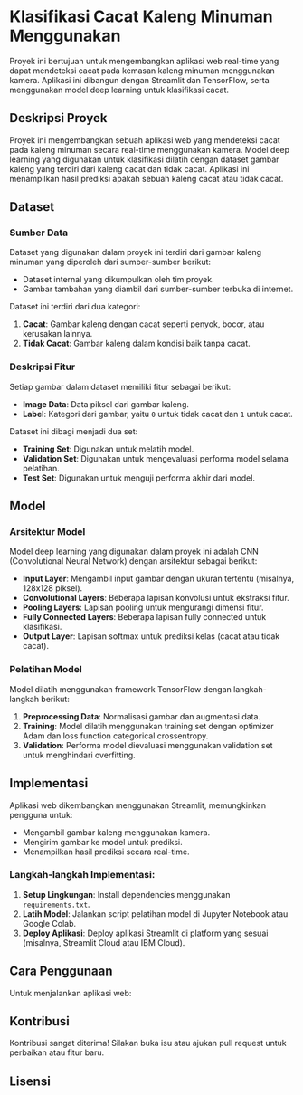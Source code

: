 # Klasifikasi Cacat Kaleng Minuman Menggunakan

Proyek ini bertujuan untuk mengembangkan aplikasi web real-time yang dapat mendeteksi cacat pada kemasan kaleng minuman menggunakan kamera. Aplikasi ini dibangun dengan Streamlit dan TensorFlow, serta menggunakan model deep learning untuk klasifikasi cacat.

## Deskripsi Proyek
Proyek ini mengembangkan sebuah aplikasi web yang mendeteksi cacat pada kaleng minuman secara real-time menggunakan kamera. Model deep learning yang digunakan untuk klasifikasi dilatih dengan dataset gambar kaleng yang terdiri dari kaleng cacat dan tidak cacat. Aplikasi ini menampilkan hasil prediksi apakah sebuah kaleng cacat atau tidak cacat.

## Dataset
### Sumber Data
Dataset yang digunakan dalam proyek ini terdiri dari gambar kaleng minuman yang diperoleh dari sumber-sumber berikut:
- Dataset internal yang dikumpulkan oleh tim proyek.
- Gambar tambahan yang diambil dari sumber-sumber terbuka di internet.

Dataset ini terdiri dari dua kategori:
1. **Cacat**: Gambar kaleng dengan cacat seperti penyok, bocor, atau kerusakan lainnya.
2. **Tidak Cacat**: Gambar kaleng dalam kondisi baik tanpa cacat.

### Deskripsi Fitur
Setiap gambar dalam dataset memiliki fitur sebagai berikut:
- **Image Data**: Data piksel dari gambar kaleng.
- **Label**: Kategori dari gambar, yaitu `0` untuk tidak cacat dan `1` untuk cacat.

Dataset ini dibagi menjadi dua set:
- **Training Set**: Digunakan untuk melatih model.
- **Validation Set**: Digunakan untuk mengevaluasi performa model selama pelatihan.
- **Test Set**: Digunakan untuk menguji performa akhir dari model.

## Model
### Arsitektur Model
Model deep learning yang digunakan dalam proyek ini adalah CNN (Convolutional Neural Network) dengan arsitektur sebagai berikut:
- **Input Layer**: Mengambil input gambar dengan ukuran tertentu (misalnya, 128x128 piksel).
- **Convolutional Layers**: Beberapa lapisan konvolusi untuk ekstraksi fitur.
- **Pooling Layers**: Lapisan pooling untuk mengurangi dimensi fitur.
- **Fully Connected Layers**: Beberapa lapisan fully connected untuk klasifikasi.
- **Output Layer**: Lapisan softmax untuk prediksi kelas (cacat atau tidak cacat).

### Pelatihan Model
Model dilatih menggunakan framework TensorFlow dengan langkah-langkah berikut:
1. **Preprocessing Data**: Normalisasi gambar dan augmentasi data.
2. **Training**: Model dilatih menggunakan training set dengan optimizer Adam dan loss function categorical crossentropy.
3. **Validation**: Performa model dievaluasi menggunakan validation set untuk menghindari overfitting.

## Implementasi
Aplikasi web dikembangkan menggunakan Streamlit, memungkinkan pengguna untuk:
- Mengambil gambar kaleng menggunakan kamera.
- Mengirim gambar ke model untuk prediksi.
- Menampilkan hasil prediksi secara real-time.

### Langkah-langkah Implementasi:
1. **Setup Lingkungan**: Install dependencies menggunakan `requirements.txt`.
2. **Latih Model**: Jalankan script pelatihan model di Jupyter Notebook atau Google Colab.
3. **Deploy Aplikasi**: Deploy aplikasi Streamlit di platform yang sesuai (misalnya, Streamlit Cloud atau IBM Cloud).

## Cara Penggunaan
Untuk menjalankan aplikasi web:


## Kontribusi
Kontribusi sangat diterima! Silakan buka isu atau ajukan pull request untuk perbaikan atau fitur baru.

## Lisensi
